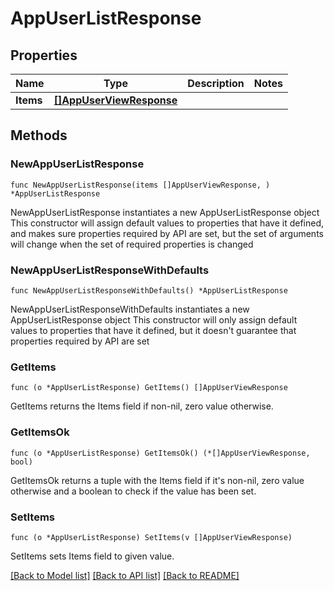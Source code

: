 # AppUserListResponse

## Properties

Name | Type | Description | Notes
------------ | ------------- | ------------- | -------------
**Items** | [**[]AppUserViewResponse**](AppUserViewResponse.md) |  | 

## Methods

### NewAppUserListResponse

`func NewAppUserListResponse(items []AppUserViewResponse, ) *AppUserListResponse`

NewAppUserListResponse instantiates a new AppUserListResponse object
This constructor will assign default values to properties that have it defined,
and makes sure properties required by API are set, but the set of arguments
will change when the set of required properties is changed

### NewAppUserListResponseWithDefaults

`func NewAppUserListResponseWithDefaults() *AppUserListResponse`

NewAppUserListResponseWithDefaults instantiates a new AppUserListResponse object
This constructor will only assign default values to properties that have it defined,
but it doesn't guarantee that properties required by API are set

### GetItems

`func (o *AppUserListResponse) GetItems() []AppUserViewResponse`

GetItems returns the Items field if non-nil, zero value otherwise.

### GetItemsOk

`func (o *AppUserListResponse) GetItemsOk() (*[]AppUserViewResponse, bool)`

GetItemsOk returns a tuple with the Items field if it's non-nil, zero value otherwise
and a boolean to check if the value has been set.

### SetItems

`func (o *AppUserListResponse) SetItems(v []AppUserViewResponse)`

SetItems sets Items field to given value.



[[Back to Model list]](../README.md#documentation-for-models) [[Back to API list]](../README.md#documentation-for-api-endpoints) [[Back to README]](../README.md)



